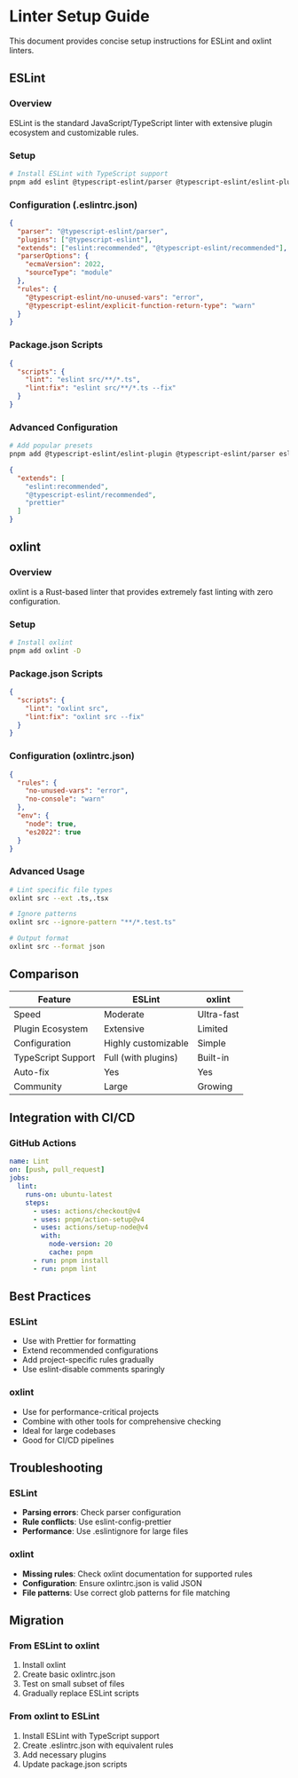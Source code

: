 # Linter Setup Guide

This document provides concise setup instructions for ESLint and oxlint linters.

## ESLint

### Overview

ESLint is the standard JavaScript/TypeScript linter with extensive plugin ecosystem and customizable rules.

### Setup

```bash
# Install ESLint with TypeScript support
pnpm add eslint @typescript-eslint/parser @typescript-eslint/eslint-plugin -D
```

### Configuration (.eslintrc.json)

```json
{
  "parser": "@typescript-eslint/parser",
  "plugins": ["@typescript-eslint"],
  "extends": ["eslint:recommended", "@typescript-eslint/recommended"],
  "parserOptions": {
    "ecmaVersion": 2022,
    "sourceType": "module"
  },
  "rules": {
    "@typescript-eslint/no-unused-vars": "error",
    "@typescript-eslint/explicit-function-return-type": "warn"
  }
}
```

### Package.json Scripts

```json
{
  "scripts": {
    "lint": "eslint src/**/*.ts",
    "lint:fix": "eslint src/**/*.ts --fix"
  }
}
```

### Advanced Configuration

```bash
# Add popular presets
pnpm add @typescript-eslint/eslint-plugin @typescript-eslint/parser eslint-config-prettier -D
```

```json
{
  "extends": [
    "eslint:recommended",
    "@typescript-eslint/recommended",
    "prettier"
  ]
}
```

## oxlint

### Overview

oxlint is a Rust-based linter that provides extremely fast linting with zero configuration.

### Setup

```bash
# Install oxlint
pnpm add oxlint -D
```

### Package.json Scripts

```json
{
  "scripts": {
    "lint": "oxlint src",
    "lint:fix": "oxlint src --fix"
  }
}
```

### Configuration (oxlintrc.json)

```json
{
  "rules": {
    "no-unused-vars": "error",
    "no-console": "warn"
  },
  "env": {
    "node": true,
    "es2022": true
  }
}
```

### Advanced Usage

```bash
# Lint specific file types
oxlint src --ext .ts,.tsx

# Ignore patterns
oxlint src --ignore-pattern "**/*.test.ts"

# Output format
oxlint src --format json
```

## Comparison

| Feature            | ESLint              | oxlint     |
| ------------------ | ------------------- | ---------- |
| Speed              | Moderate            | Ultra-fast |
| Plugin Ecosystem   | Extensive           | Limited    |
| Configuration      | Highly customizable | Simple     |
| TypeScript Support | Full (with plugins) | Built-in   |
| Auto-fix           | Yes                 | Yes        |
| Community          | Large               | Growing    |

## Integration with CI/CD

### GitHub Actions

```yaml
name: Lint
on: [push, pull_request]
jobs:
  lint:
    runs-on: ubuntu-latest
    steps:
      - uses: actions/checkout@v4
      - uses: pnpm/action-setup@v4
      - uses: actions/setup-node@v4
        with:
          node-version: 20
          cache: pnpm
      - run: pnpm install
      - run: pnpm lint
```

## Best Practices

### ESLint

- Use with Prettier for formatting
- Extend recommended configurations
- Add project-specific rules gradually
- Use eslint-disable comments sparingly

### oxlint

- Use for performance-critical projects
- Combine with other tools for comprehensive checking
- Ideal for large codebases
- Good for CI/CD pipelines

## Troubleshooting

### ESLint

- **Parsing errors**: Check parser configuration
- **Rule conflicts**: Use eslint-config-prettier
- **Performance**: Use .eslintignore for large files

### oxlint

- **Missing rules**: Check oxlint documentation for supported rules
- **Configuration**: Ensure oxlintrc.json is valid JSON
- **File patterns**: Use correct glob patterns for file matching

## Migration

### From ESLint to oxlint

1. Install oxlint
2. Create basic oxlintrc.json
3. Test on small subset of files
4. Gradually replace ESLint scripts

### From oxlint to ESLint

1. Install ESLint with TypeScript support
2. Create .eslintrc.json with equivalent rules
3. Add necessary plugins
4. Update package.json scripts
